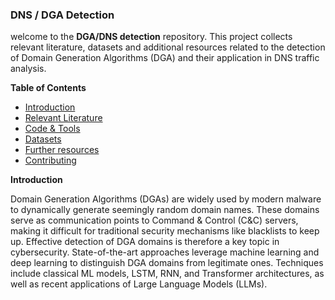 ### DNS / DGA Detection

welcome to the **DGA/DNS detection** repository. This project collects relevant literature, datasets and additional resources related to the detection of Domain Generation Algorithms (DGA) and their application in DNS traffic analysis.

**Table of Contents**

* [Introduction](README.md#Introduction)
* [Relevant Literature](Relevant_Literature.md)
* [Code & Tools](Code_Tools.md)
* [Datasets](Datasets.md)
* [Further resources](Further_Resources.md)
* [Contributing](Contributing.md)

**Introduction**

Domain Generation Algorithms (DGAs) are widely used by modern malware to dynamically generate seemingly random domain names. These domains serve as communication points to Command & Control (C&C) servers, making it difficult for traditional security mechanisms like blacklists to keep up. Effective detection of DGA domains is therefore a key topic in cybersecurity.
State-of-the-art approaches leverage machine learning and deep learning to distinguish DGA domains from legitimate ones. Techniques include classical ML models, LSTM, RNN, and Transformer architectures, as well as recent applications of Large Language Models (LLMs).
